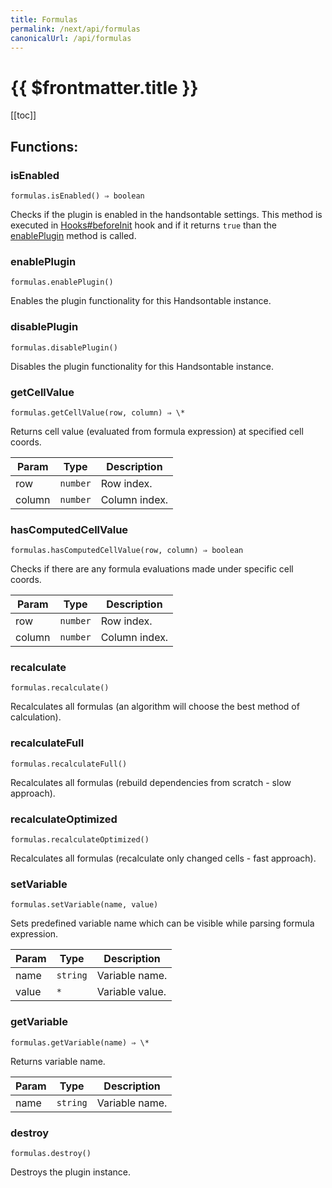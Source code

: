 ```yaml
---
title: Formulas
permalink: /next/api/formulas
canonicalUrl: /api/formulas
---
```


# {{ $frontmatter.title }}

[[toc]]
## Functions:

### isEnabled
`formulas.isEnabled() ⇒ boolean`

Checks if the plugin is enabled in the handsontable settings. This method is executed in [Hooks#beforeInit](./Hooks/#beforeInit)
hook and if it returns `true` than the [enablePlugin](#Formulas+enablePlugin) method is called.



### enablePlugin
`formulas.enablePlugin()`

Enables the plugin functionality for this Handsontable instance.



### disablePlugin
`formulas.disablePlugin()`

Disables the plugin functionality for this Handsontable instance.



### getCellValue
`formulas.getCellValue(row, column) ⇒ \*`

Returns cell value (evaluated from formula expression) at specified cell coords.


| Param | Type | Description |
| --- | --- | --- |
| row | <code>number</code> | Row index. |
| column | <code>number</code> | Column index. |



### hasComputedCellValue
`formulas.hasComputedCellValue(row, column) ⇒ boolean`

Checks if there are any formula evaluations made under specific cell coords.


| Param | Type | Description |
| --- | --- | --- |
| row | <code>number</code> | Row index. |
| column | <code>number</code> | Column index. |



### recalculate
`formulas.recalculate()`

Recalculates all formulas (an algorithm will choose the best method of calculation).



### recalculateFull
`formulas.recalculateFull()`

Recalculates all formulas (rebuild dependencies from scratch - slow approach).



### recalculateOptimized
`formulas.recalculateOptimized()`

Recalculates all formulas (recalculate only changed cells - fast approach).



### setVariable
`formulas.setVariable(name, value)`

Sets predefined variable name which can be visible while parsing formula expression.


| Param | Type | Description |
| --- | --- | --- |
| name | <code>string</code> | Variable name. |
| value | <code>\*</code> | Variable value. |



### getVariable
`formulas.getVariable(name) ⇒ \*`

Returns variable name.


| Param | Type | Description |
| --- | --- | --- |
| name | <code>string</code> | Variable name. |



### destroy
`formulas.destroy()`

Destroys the plugin instance.


